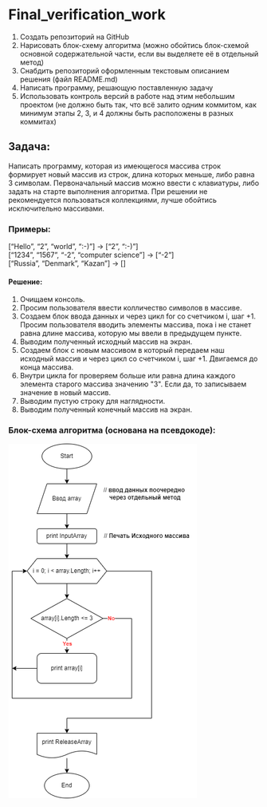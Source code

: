 # Final_verification_work

1. Создать репозиторий на GitHub
2. Нарисовать блок-схему алгоритма (можно обойтись блок-схемой основной содержательной части, если вы выделяете её в отдельный метод)
3. Снабдить репозиторий оформленным текстовым описанием решения (файл README.md)
4. Написать программу, решающую поставленную задачу
5. Использовать контроль версий в работе над этим небольшим проектом (не должно быть так, что всё залито одним коммитом, как минимум этапы 2, 3, и 4   должны быть расположены в разных коммитах)

## Задача:
 Написать программу, которая из имеющегося массива строк формирует новый массив из строк, длина которых меньше, либо равна 3 символам. Первоначальный массив можно ввести с клавиатуры, либо задать на старте выполнения алгоритма. При решении не рекомендуется пользоваться коллекциями, лучше обойтись исключительно массивами.

### Примеры:
[“Hello”, “2”, “world”, “:-)”] → [“2”, “:-)”]  
[“1234”, “1567”, “-2”, “computer science”] → [“-2”]  
[“Russia”, “Denmark”, “Kazan”] → []

#### **Решение**:

1. Очищаем консоль.
2. Просим пользователя ввести колличество символов в массиве.
3. Создаем блок ввода данных и через цикл for со счетчиком i, шаг +1. Просим пользователя вводить элементы массива, пока i не станет равна длине массива, которую мы ввели в предыдущем пункте.
4. Выводим полученный исходный массив на экран.
5. Создаем блок с новым массивом в который передаем наш исходный массив и через цикл со счетчиком i, шаг +1. Двигаемся до конца массива.
6. Внутри цикла for проверяем больше или равна длина каждого элемента старого массива значению "3". Если да, то записываем значение в новый массив.
7. Выводим пустую строку для наглядности.
8. Выводим полученный конечный массив на экран.

### Блок-схема алгоритма (основана на псевдокоде):
![Блок-схема](FFW.drawio.png)
